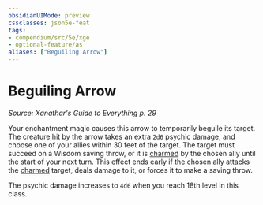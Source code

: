 ```yaml
---
obsidianUIMode: preview
cssclasses: json5e-feat
tags:
- compendium/src/5e/xge
- optional-feature/as
aliases: ["Beguiling Arrow"]
---
```

# Beguiling Arrow
*Source: Xanathar's Guide to Everything p. 29*  

Your enchantment magic causes this arrow to temporarily beguile its target. The creature hit by the arrow takes an extra `2d6` psychic damage, and choose one of your allies within 30 feet of the target. The target must succeed on a Wisdom saving throw, or it is [charmed](/2-Mechanics/CLI/rules/conditions.md#charmed) by the chosen ally until the start of your next turn. This effect ends early if the chosen ally attacks the [charmed](/2-Mechanics/CLI/rules/conditions.md#charmed) target, deals damage to it, or forces it to make a saving throw.

The psychic damage increases to `4d6` when you reach 18th level in this class.